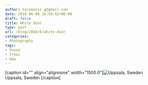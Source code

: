 ```yaml
---
author: karamanis.g@gmail.com
date: 2016-06-08 16:50:42+00:00
draft: false
title: White door
type: post
url: /blog/2016/6/white-door
categories:
- Photography
tags:
- house
- trees
- b&w
---
```


[caption id="" align="alignnone" width="1500.0"]![ Uppsala, Sweden ](/images/2016-06-08-20166white-door/image-asset.jpeg)
 Uppsala, Sweden [/caption]
